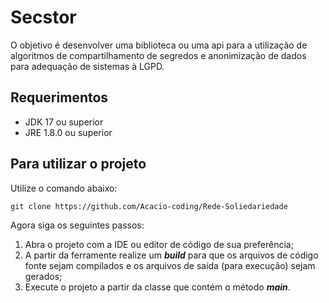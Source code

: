 # Secstor

O objetivo é desenvolver uma biblioteca ou uma api para a utilização de algoritmos de compartilhamento de segredos e anonimização de dados para adequação de sistemas à LGPD.

## Requerimentos

- JDK 17 ou superior
- JRE 1.8.0 ou superior

## Para utilizar o projeto

Utilize o comando abaixo:

```
git clone https://github.com/Acacio-coding/Rede-Soliedariedade
```

Agora siga os seguintes passos:

1. Abra o projeto com a IDE ou editor de código de sua preferência;
2. A partir da ferramente realize um <i><b>build</b></i> para que os arquivos de código fonte sejam compilados e os arquivos de saída (para execução) sejam gerados;
3. Execute o projeto a partir da classe que contém o método <i><b>main</b></i>.
